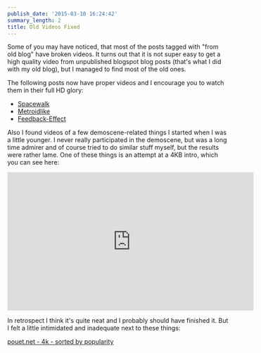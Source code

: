 ```yaml
---
publish_date: '2015-03-10 16:24:42'
summary_length: 2
title: Old Videos Fixed
---
```

Some of you may have noticed, that most of the posts tagged with "from old blog" have broken videos. It turns out that it is not super easy to get a high quality video from unpublished blogspot blog posts (that's what I did with my old blog), but I managed to find most of the old ones.

The following posts now have proper videos and I encourage you to watch them in their full HD glory:

* <a href="http://theshoemaker.de/2013/04/spacewalk-part-1/">Spacewalk</a>
* <a href="http://theshoemaker.de/2013/12/metroidlike-2d-water-bone-animations-catching-up-part-1/">Metroidlike</a>
* <a href="http://theshoemaker.de/2013/01/feedback-effect/">Feedback-Effect</a>

Also I found videos of a few demoscene-related things I started when I was a little younger. I never really participated in the demoscene, but was a long time admirer and of course tried to do similar stuff myself, but the results were rather lame. One of these things is an attempt at a 4KB intro, which you can see here:

<iframe width="560" height="315" src="https://www.youtube.com/embed/NIl6jnO0uYE" title="YouTube video player" frameborder="0" allow="accelerometer; autoplay; clipboard-write; encrypted-media; gyroscope; picture-in-picture" allowfullscreen></iframe>

In retrospect I think it's quite neat and I probably should have finished it. But I felt a little intimidated and inadequate next to these things:

<a href="http://www.pouet.net/prodlist.php?type[0]=4k&amp;page=1&amp;order=views">pouet.net - 4k - sorted by popularity</a>

&nbsp;
